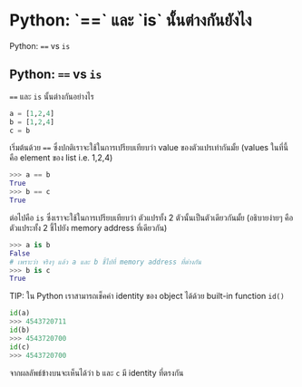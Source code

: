 # Python: \`==\` และ \`is\` นั้นต่างกันยังไง

Python: `==` vs `is`

## Python: `==` vs `is`

`==` และ `is` นั้นต่างกันอย่างไร

```python
a = [1,2,4]
b = [1,2,4]
c = b
```

เริ่มต้นด้วย `==` ซึ่งปกติเราจะใช้ในการเปรียบเทียบว่า value ของตัวแปรเท่ากันมั้ย \(values ในที่นี้คือ element ของ list i.e. 1,2,4\)

```python
>>> a == b
True
>>> b == c
True
```

ต่อไปคือ `is` ซึ่งเราจะใช้ในการเปรียบเทียบว่า ตัวแปรทั้ง 2 ตัวนั้นเป็นตัวเดียวกันมั้ย \(อธิบายง่ายๆ คือ ตัวแประทั้ง 2 ชี้ไปยัง memory address ที่เดียวกัน\)

```python
>>> a is b
False
# เพราะว่า จริงๆ แล้ว a และ b ชี้ไปที่ memory address ที่ต่างกัน
>>> b is c
True
```

TIP: ใน Python เราสามารถเช็คค่า identity ของ object ได้ด้วย built-in function `id()`

```python
id(a)
>>> 4543720711
id(b)
>>> 4543720700
id(c)
>>> 4543720700
```

จากผลลัพธ์ข้างบนจะเห็นได้ว่า `b` และ `c` มี identity ที่ตรงกัน

